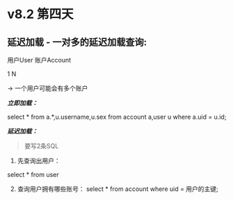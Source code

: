 # v8.2 第四天

## 延迟加载 - 一对多的延迟加载查询:

用户User     账户Account

1              N

-> 一个用户可能会有多个账户


***立即加载：***

select * from a.*,u.username,u.sex from account a,user u where a.uid = u.id;

***延迟加载：***
> 要写2条SQL

1. 先查询出用户：

select * from user

2. 查询用户拥有哪些账号：
select * from account where uid = 用户的主键;




 



